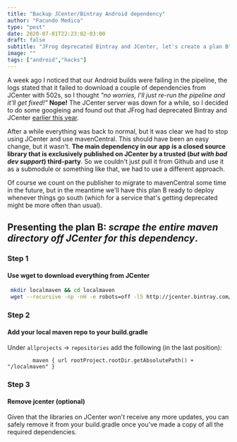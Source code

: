 ```yaml
---
title: "Backup JCenter/Bintray Android dependency"
author: "Facundo Medica"
type: "post"
date: 2020-07-01T22:23:02-03:00
draft: false
subtitle: "JFrog deprecated Bintray and JCenter, let's create a plan B"
image: ""
tags: ["android","hacks"]
---
```


A week ago I noticed that our Android builds were failing in the pipeline, the logs stated that it failed to download a couple of dependencies from JCenter with 502s, so I thought _"no worries, I'll just re-run the pipeline and it'll get fixed!"_ **Nope!** The JCenter server was down for a while, so I decided to do some googleing and found out that JFrog had deprecated Bintray and JCenter [earlier this year](https://blog.gradle.org/jcenter-shutdown).


After a while everything was back to normal, but it was clear we had to stop using JCenter and use mavenCentral. This should have been an easy change, but it wasn't. **The main dependency in our app is a closed source library that is exclusively published on JCenter by a trusted (_but with bad dev support_) third-party**. So we couldn't just pull it from Github and use it as a submodule or something like that, we had to use a different approach.

Of course we count on the publisher to migrate to mavenCentral some time in the future, but in the meantime we'll have this plan B ready to deploy whenever things go south (which for a service that's getting deprecated might be more often than usual).

## Presenting the plan B: _scrape the entire maven directory off JCenter for this dependency_.

### Step 1
#### Use wget to download everything from JCenter

```bash
 mkdir localmaven && cd localmaven
 wget --recursive -np -nH -e robots=off -l5 http://jcenter.bintray.com/com/thevendorname/
```

### Step 2
#### Add your local maven repo to your build.gradle

Under `allprojects` -> `repositories` add the following (in the last position):

```
        maven { url rootProject.rootDir.getAbsolutePath() + "/localmaven" }
```

### Step 3
#### Remove jcenter (optional)

Given that the libraries on JCenter won't receive any more updates, you can safely remove it from your build.gradle once you've made a copy of all the required dependencies.


